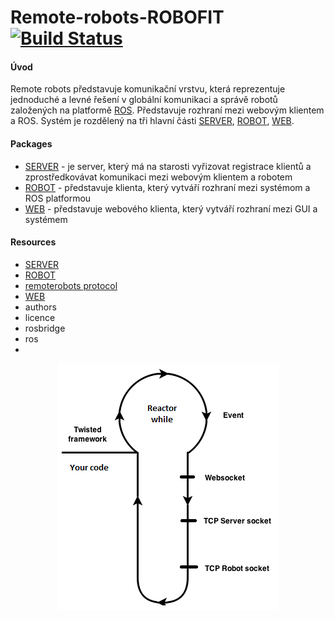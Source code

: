 Remote-robots-ROBOFIT [![Build Status](TODO)](TODO)
===============

#### Úvod
Remote robots představuje komunikační vrstvu, která reprezentuje jednoduché a levné řešení v globální komunikaci a správě robotů založených na platformě [ROS](http://www.ros.org/). Představuje rozhraní mezi webovým klientem a ROS. Systém je rozdělený na tři hlavní části [SERVER](SERVER), [ROBOT](ROBOT), [WEB](WEB).

#### Packages

* [SERVER](SERVER) - je server, který má na starosti vyřizovat registrace klientů a zprostředkovávat komunikaci mezi webovým klientem a robotem
* [ROBOT](ROBOT) - představuje klienta, který vytváří rozhraní mezi systémom a ROS platformou
* [WEB](WEB) - představuje webového klienta, který vytváří rozhraní mezi GUI a systémem

#### Resources

* [SERVER](SERVER)
* [ROBOT](ROBOT)
* [remoterobots protocol](REMOTE_ROBOTS_PROTOCOL.md)
* [WEB](WEB)
* authors
* licence
* rosbridge
* ros
* 
<div style="text-align:center"><img src ="https://github.com/xtichy09/Img/blob/master/remote_robots_doc/reactor.png" /></div>


